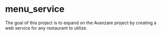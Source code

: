 # menu_service

The goal of this project is to expand on the Avanzare project
by creating a web service for any restaurant to utilize.